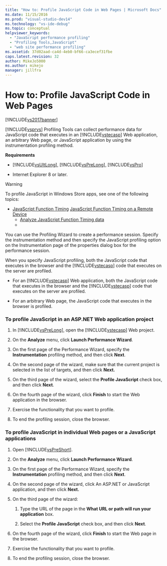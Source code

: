 ```yaml
---
title: "How to: Profile JavaScript Code in Web Pages | Microsoft Docs"
ms.date: 11/15/2016
ms.prod: "visual-studio-dev14"
ms.technology: "vs-ide-debug"
ms.topic: conceptual
helpviewer_keywords: 
  - "JavaScript performance profiling"
  - "Profiling Tools,JavaScript"
  - "web site performance profiling"
ms.assetid: 37d02aad-ca4d-4eb0-bf66-ca3ecef31fbe
caps.latest.revision: 32
author: MikeJo5000
ms.author: mikejo
manager: jillfra
---
```

# How to: Profile JavaScript Code in Web Pages
[!INCLUDE[vs2017banner](../includes/vs2017banner.md)]

[!INCLUDE[vsprvs](../includes/vsprvs-md.md)] Profiling Tools can collect performance data for JavaScript code that executes in an [!INCLUDE[vstecasp](../includes/vstecasp-md.md)] Web application, an arbitrary Web page, or JavaScript application by using the instrumentation profiling method.  
  
 **Requirements**  
  
- [!INCLUDE[vsUltLong](../includes/vsultlong-md.md)], [!INCLUDE[vsPreLong](../includes/vsprelong-md.md)], [!INCLUDE[vsPro](../includes/vspro-md.md)]  
  
- Internet Explorer 8 or later.  
  
> [!WARNING]
>  To profile JavaScript in Windows Store apps, see one of the following topics:  
> 
> - [JavaScript Function Timing](http://msdn.microsoft.com/library/b2bf49fc-aea7-4d9c-8fcf-cff8b8dd0c03) [JavaScript Function Timing on a Remote Device](http://msdn.microsoft.com/library/d78812b6-a97e-46dc-8d99-e724d1d725d8)  
>   - [Analyze JavaScript Function Timing data](http://msdn.microsoft.com/library/b5aea8d8-36df-47ba-a7ca-95406700ca9b)  
>   - 
  
 You can use the Profiling Wizard to create a performance session. Specify the instrumentation method and then specify the JavaScript profiling option on the Instrumentation page of the properties dialog box for the performance session.  
  
 When you specify JavaScript profiling, both the JavaScript code that executes in the browser and the [!INCLUDE[vstecasp](../includes/vstecasp-md.md)] code that executes on the server are profiled.  
  
- For an [!INCLUDE[vstecasp](../includes/vstecasp-md.md)] Web application, both the JavaScript code that executes in the browser and the [!INCLUDE[vstecasp](../includes/vstecasp-md.md)] code that executes on the server are profiled.  
  
- For an arbitrary Web page, the JavaScript code that executes in the browser is profiled.  
  
### To profile JavaScript in an ASP.NET Web application project  
  
1. In [!INCLUDE[vsPreLong](../includes/vsprelong-md.md)], open the [!INCLUDE[vstecasp](../includes/vstecasp-md.md)] Web project.  
  
2. On the **Analyze** menu, click **Launch Performance Wizard**.  
  
3. On the first page of the Performance Wizard, specify the **Instrumentation** profiling method, and then click **Next**.  
  
4. On the second page of the wizard, make sure that the current project is selected in the list of targets, and then click **Next.**  
  
5. On the third page of the wizard, select the **Profile JavaScript** check box, and then click **Next**.  
  
6. On the fourth page of the wizard, click **Finish** to start the Web application in the browser.  
  
7. Exercise the functionality that you want to profile.  
  
8. To end the profiling session, close the browser.  
  
### To profile JavaScript in individual Web pages or a JavaScript applications  
  
1. Open [!INCLUDE[vsPreShort](../includes/vspreshort-md.md)].  
  
2. On the **Analyze** menu, click **Launch Performance Wizard**.  
  
3. On the first page of the Performance Wizard, specify the **Instrumentation** profiling method, and then click **Next**.  
  
4. On the second page of the wizard, click An ASP.NET or JavaScript application, and then click **Next.**  
  
5. On the third page of the wizard:  
  
    1. Type the URL of the page in the **What URL or path will run your application** box.  
  
    2. Select the **Profile JavaScript** check box, and then click **Next**.  
  
6. On the fourth page of the wizard, click **Finish** to start the Web page in the browser.  
  
7. Exercise the functionality that you want to profile.  
  
8. To end the profiling session, close the browser.
